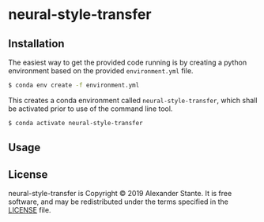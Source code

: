 # neural-style-transfer

## Installation
The easiest way to get the provided code running is by creating a python environment based on the provided 
`environment.yml` file.

```sh
$ conda env create -f environment.yml
```

This creates a conda environment called `neural-style-transfer`, which shall be activated prior to use of the command 
line tool.

```sh
$ conda activate neural-style-transfer
```

## Usage

## License
neural-style-transfer is Copyright © 2019 Alexander Stante. It is free software, and may be redistributed under the 
terms specified in the [LICENSE](/LICENSE) file.